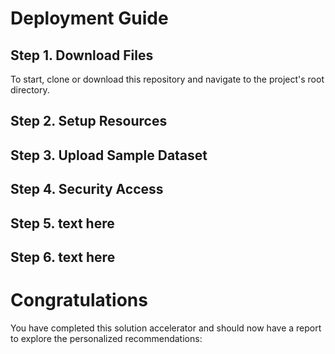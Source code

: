 # Deployment Guide

## Step 1. Download Files
To start, clone or download this repository and navigate to the project's root directory.

## Step 2. Setup Resources

## Step 3. Upload Sample Dataset

## Step 4. Security Access

## Step 5. text here

## Step 6. text here

# Congratulations
You have completed this solution accelerator and should now have a report to explore the personalized recommendations:

